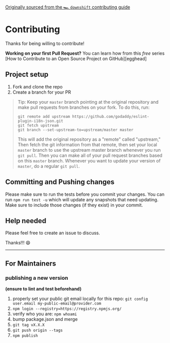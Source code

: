 [Originally sourced from the 🏎 `downshift` contributing guide](https://github.com/downshift-js/downshift/edit/master/CONTRIBUTING.md)

# Contributing

Thanks for being willing to contribute!

**Working on your first Pull Request?** You can learn how from this _free_
series [How to Contribute to an Open Source Project on GitHub][egghead]

## Project setup

1.  Fork and clone the repo
2.  Create a branch for your PR

> Tip: Keep your `master` branch pointing at the original repository and make
> pull requests from branches on your fork. To do this, run:
>
> ```
> git remote add upstream https://github.com/godaddy/eslint-plugin-i18n-json.git
> git fetch upstream
> git branch --set-upstream-to=upstream/master master
> ```
>
> This will add the original repository as a "remote" called "upstream," Then
> fetch the git information from that remote, then set your local `master`
> branch to use the upstream master branch whenever you run `git pull`. Then you
> can make all of your pull request branches based on this `master` branch.
> Whenever you want to update your version of `master`, do a regular `git pull`.

## Committing and Pushing changes

Please make sure to run the tests before you commit your changes. You can run
`npm run test -u` which will update any snapshots that need updating. Make
sure to include those changes (if they exist) in your commit.

## Help needed

Please feel free to create an issue to discuss.

Thanks!!! :smile:

---

## For Maintainers

### publishing a new version

**(ensure to lint and test beforehand)**

1. properly set your public git email locally for this repo: `git config user.email my-public-email@provider.com`
2. `npm login --registry=https://registry.npmjs.org/`
3. verify who you are: `npm whoami`
4. bump package.json and merge
5. `git tag vX.X.X`
6. `git push origin --tags`
7. `npm publish`
